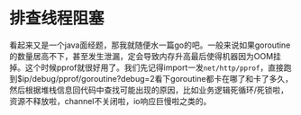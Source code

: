 # 排查线程阻塞

看起来又是一个java面经题，那我就随便水一篇go的吧。一般来说如果goroutine的数量居高不下，甚至发生泄漏，定会导致内存升高最后使得机器因为OOM挂掉。这个时候pprof就很好用了。我们先记得import一发`net/http/pprof`，直接跑到$ip/debug/pprof/goroutine?debug=2看下goroutine都卡在哪了和卡了多久，然后根据堆栈信息回代码中查找可能出现的原因，比如业务逻辑死循环/死锁啦，资源不释放啦，channel不关闭啦，io响应巨慢啦之类的。
